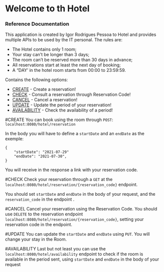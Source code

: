 # Welcome to th Hotel

### Reference Documentation
This application is created by Igor Rodrigues Pessoa
to Hotel and provides multiple APIs to be used by the IT personal.
The rules are:
* The Hotel contains only 1 room;
* Your stay can’t be longer than 3 days;
* The room can’t be reserved more than 30 days in advance;
* All reservations start at least the next day of booking;
* A “DAY’ in the hotel room starts from 00:00 to 23:59:59.

Contains the following options:
- [CREATE](#CREATE) - Create a reservation!
- [CHECK](#CHECK) - Consult a reservation through Reservation Code!
- [CANCEL](#CANCEL) - Cancel a reservation!
- [UPDATE](#UPDATE) - Update the period of your reservation!
- [AVAILABILITY](#AVAILABILITY) - Check the availability of a period!

#CREATE
You can book using the room through ```POST```: 
```localhost:8080/hotel/reservation```

In the body you will have to define a ```startDate``` and an ```endDate``` as the exemple:

```
{
    "startDate": "2021-07-29"
    "endDate": "2021-07-30",
}
```

You will receive in the response a link with your reservation code.

#CHECK
Check your reservation through a ```GET``` at the ```localhost:8080/hotel/reservation/{reservation_code}``` endpoint.

You should set ```startDate``` and ```endDate``` in the body of your request, and the ```reservation_code``` in the endpoint .

#CANCEL
Cancel your reservation using the Reservation Code. You should use ```DELETE```
to the reservation endpoint ```localhost:8080/hotel/reservation/{reservation_code}```,
setting your reservation code in the endpoint.

#UPDATE
You can update the ```startDate``` and ```endDate``` using ```PUT```.
You will change your stay in the Room.

#AVAILABILITY
Last but not least you can use the ```localhost:8080/hotel/availability``` endpoint
to check if the room is available in the period sent, using ```startDate``` and ```endDate``` in the body of your request